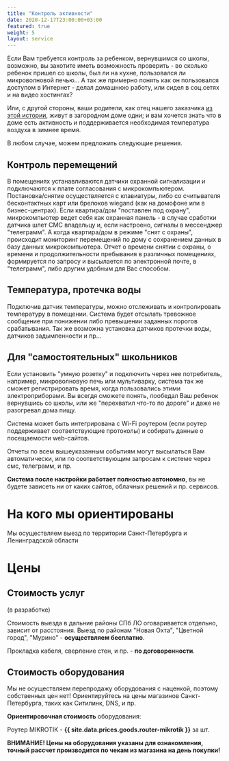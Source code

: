 ```yaml
---
title: "Контроль активности"
date: 2020-12-17T23:00:00+03:00
featured: true
weight: 5
layout: service
---
```


Если Вам требуется контроль за ребенком, вернувшимся со школы, возможно, вы захотите иметь возможность проверить - во сколько ребенок пришел со школы, был ли на кухне, пользовался ли микроволновой печью... А так же примерно понять как он пользовался доступом в Интернет - делал домашнюю работу, или сидел в соц.сетях и на видео хостингах?

Или, с другой стороны, ваши родители, как отец нашего заказчика [из этой истории](/stories/active-control/), живут в загородном доме одни; и вам хочется знать что в доме есть активность и поддерживается необходимая температура воздуха в зимнее время.

В любом случае, можем предложить следующие решения.

## Контроль перемещений

В помещениях устанавливаются датчики охранной сигнализации и подключаются к плате согласования с микрокомпьютером. Постановка/снятие осуществляется с клавиатуры, либо со считывателя бесконтактных карт или брелоков wiegand (как на домофоне или в бизнес-центрах). Если квартира/дом "поставлен под охрану", микрокомпьютер ведет себя как охранная панель - в случае сработки датчика шлет СМС владельцу и, если настроено, сигналы в мессенджер "телеграмм". А когда квартира/дом в режиме "снят с охраны", происходит мониторинг перемещений по дому с сохранением данных в базу данных микрокомпьютера. Отчет о времени снятии с охраны, о времени и продолжительности пребывания в различных помещениях, формируется по запросу и высылается по электронной почте, в "телеграмм", либо другим удобным для Вас способом.

## Температура, протечка воды

Подключив датчик температуры, можно отслеживать и контролировать температуру в помещении. Система будет отсылать тревожное сообщение при понижении либо превышении заданных порогов срабатывания. Так же возможна установка датчиков протечки воды, датчиков задымленности и пр...

## Для "самостоятельных" школьников

Если установить "умную розетку" и подключить через нее потребитель, например, микроволновую печь или мультиварку, система так же сможет регистрировать время, когда пользовались этими электроприборами. Вы всегдя сможете понять, пообедал Ваш ребенок вернувшись со школы, или же "перехватил что-то по дороге" и даже не разогревал дома пищу.

Система может быть интегрирована с Wi-Fi роутером (если роутер поддерживает соответствующие протоколы) и собирать данные о посещаемости web-сайтов.

Отчеты по всем вышеуказанным событиям могут высылаться Вам автоматически, или по соответствующим запросам к системе через смс, телеграмм, и пр.

**Система после настройки работает полностью автономно**, вы не будете зависеть ни от каких сайтов, облачных решений и пр. сервисов.

# На кого мы ориентированы

Мы осуществляем выезд по территории Санкт-Петербурга и Ленинградской области

# Цены

## Стоимость услуг

(в разработке)

Стоимость выезда в дальние районы СПб ЛО оговаривается отдельно, зависит от расстояния. Выезд по районам "Новая Охта", "Цветной город", "Мурино" - **осуществляем бесплатно**.

Прокладка кабеля, сверление стен, и пр. - **по договоренности**.

## Стоимость оборудования

Мы не осуществляем перепродажу оборудования с наценкой, поэтому собственных цен нет! Ориентируйтесь на цены магазинов Санкт-Петербурга, таких как Ситилинк, DNS, и пр.

**Ориентировочная стоимость** оборудования:

Роутер MIKROTIK - **{{ site.data.prices.goods.router-mikrotik }}** за шт.

**ВНИМАНИЕ! Цены на оборудования указаны для ознакомления, точный рассчет производится по чекам из магазина на день покупки!**

